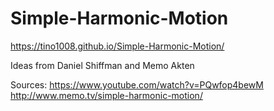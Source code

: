# Simple-Harmonic-Motion
https://tino1008.github.io/Simple-Harmonic-Motion/

Ideas from Daniel Shiffman and Memo Akten

Sources:
https://www.youtube.com/watch?v=PQwfop4bewM
http://www.memo.tv/simple-harmonic-motion/
